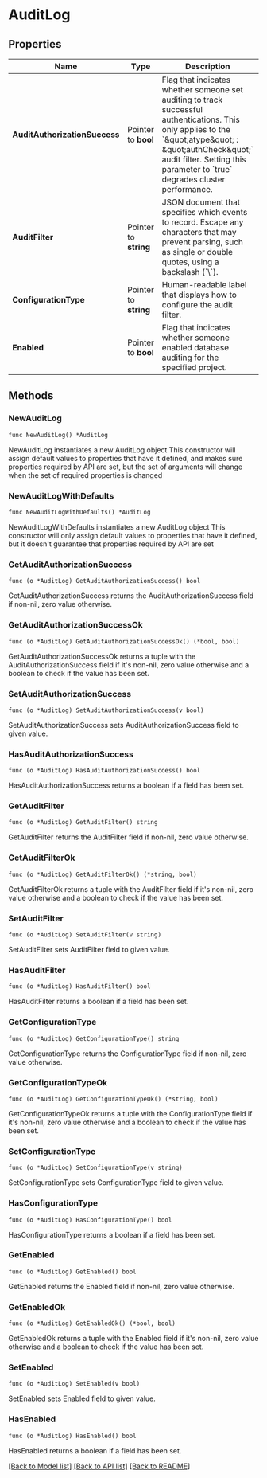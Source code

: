# AuditLog

## Properties

Name | Type | Description | Notes
------------ | ------------- | ------------- | -------------
**AuditAuthorizationSuccess** | Pointer to **bool** | Flag that indicates whether someone set auditing to track successful authentications. This only applies to the &#x60;\&quot;atype\&quot; : \&quot;authCheck\&quot;&#x60; audit filter. Setting this parameter to &#x60;true&#x60; degrades cluster performance. | [optional] [default to false]
**AuditFilter** | Pointer to **string** | JSON document that specifies which events to record. Escape any characters that may prevent parsing, such as single or double quotes, using a backslash (&#x60;\\&#x60;). | [optional] 
**ConfigurationType** | Pointer to **string** | Human-readable label that displays how to configure the audit filter. | [optional] [readonly] 
**Enabled** | Pointer to **bool** | Flag that indicates whether someone enabled database auditing for the specified project. | [optional] [default to false]

## Methods

### NewAuditLog

`func NewAuditLog() *AuditLog`

NewAuditLog instantiates a new AuditLog object
This constructor will assign default values to properties that have it defined,
and makes sure properties required by API are set, but the set of arguments
will change when the set of required properties is changed

### NewAuditLogWithDefaults

`func NewAuditLogWithDefaults() *AuditLog`

NewAuditLogWithDefaults instantiates a new AuditLog object
This constructor will only assign default values to properties that have it defined,
but it doesn't guarantee that properties required by API are set

### GetAuditAuthorizationSuccess

`func (o *AuditLog) GetAuditAuthorizationSuccess() bool`

GetAuditAuthorizationSuccess returns the AuditAuthorizationSuccess field if non-nil, zero value otherwise.

### GetAuditAuthorizationSuccessOk

`func (o *AuditLog) GetAuditAuthorizationSuccessOk() (*bool, bool)`

GetAuditAuthorizationSuccessOk returns a tuple with the AuditAuthorizationSuccess field if it's non-nil, zero value otherwise
and a boolean to check if the value has been set.

### SetAuditAuthorizationSuccess

`func (o *AuditLog) SetAuditAuthorizationSuccess(v bool)`

SetAuditAuthorizationSuccess sets AuditAuthorizationSuccess field to given value.

### HasAuditAuthorizationSuccess

`func (o *AuditLog) HasAuditAuthorizationSuccess() bool`

HasAuditAuthorizationSuccess returns a boolean if a field has been set.
### GetAuditFilter

`func (o *AuditLog) GetAuditFilter() string`

GetAuditFilter returns the AuditFilter field if non-nil, zero value otherwise.

### GetAuditFilterOk

`func (o *AuditLog) GetAuditFilterOk() (*string, bool)`

GetAuditFilterOk returns a tuple with the AuditFilter field if it's non-nil, zero value otherwise
and a boolean to check if the value has been set.

### SetAuditFilter

`func (o *AuditLog) SetAuditFilter(v string)`

SetAuditFilter sets AuditFilter field to given value.

### HasAuditFilter

`func (o *AuditLog) HasAuditFilter() bool`

HasAuditFilter returns a boolean if a field has been set.
### GetConfigurationType

`func (o *AuditLog) GetConfigurationType() string`

GetConfigurationType returns the ConfigurationType field if non-nil, zero value otherwise.

### GetConfigurationTypeOk

`func (o *AuditLog) GetConfigurationTypeOk() (*string, bool)`

GetConfigurationTypeOk returns a tuple with the ConfigurationType field if it's non-nil, zero value otherwise
and a boolean to check if the value has been set.

### SetConfigurationType

`func (o *AuditLog) SetConfigurationType(v string)`

SetConfigurationType sets ConfigurationType field to given value.

### HasConfigurationType

`func (o *AuditLog) HasConfigurationType() bool`

HasConfigurationType returns a boolean if a field has been set.
### GetEnabled

`func (o *AuditLog) GetEnabled() bool`

GetEnabled returns the Enabled field if non-nil, zero value otherwise.

### GetEnabledOk

`func (o *AuditLog) GetEnabledOk() (*bool, bool)`

GetEnabledOk returns a tuple with the Enabled field if it's non-nil, zero value otherwise
and a boolean to check if the value has been set.

### SetEnabled

`func (o *AuditLog) SetEnabled(v bool)`

SetEnabled sets Enabled field to given value.

### HasEnabled

`func (o *AuditLog) HasEnabled() bool`

HasEnabled returns a boolean if a field has been set.

[[Back to Model list]](../README.md#documentation-for-models) [[Back to API list]](../README.md#documentation-for-api-endpoints) [[Back to README]](../README.md)


